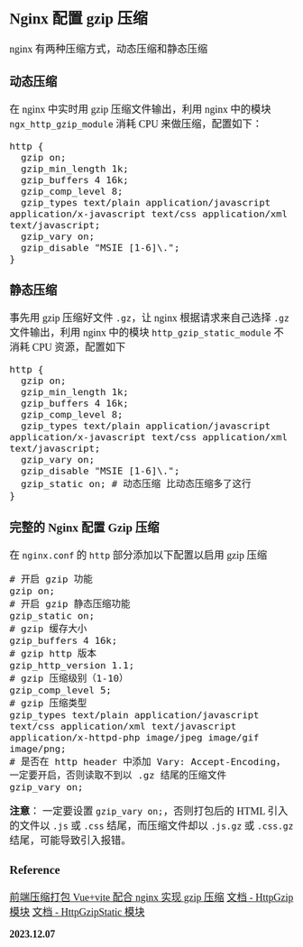 <font size=4 face='楷体'>

## Nginx 配置 gzip 压缩

nginx 有两种压缩方式，动态压缩和静态压缩

### 动态压缩

在 nginx 中实时用 gzip 压缩文件输出，利用 nginx 中的模块 `ngx_http_gzip_module`
消耗 CPU 来做压缩，配置如下：

```nginx
http {
  gzip on;
  gzip_min_length 1k;
  gzip_buffers 4 16k;
  gzip_comp_level 8;
  gzip_types text/plain application/javascript application/x-javascript text/css application/xml text/javascript;
  gzip_vary on;
  gzip_disable "MSIE [1-6]\.";
}
```

### 静态压缩

事先用 gzip 压缩好文件 `.gz`，让 nginx 根据请求来自己选择 `.gz` 文件输出，利用 nginx 中的模块 `http_gzip_static_module`
不消耗 CPU 资源，配置如下

```nginx
http {
  gzip on;
  gzip_min_length 1k;
  gzip_buffers 4 16k;
  gzip_comp_level 8;
  gzip_types text/plain application/javascript application/x-javascript text/css application/xml text/javascript;
  gzip_vary on;
  gzip_disable "MSIE [1-6]\.";
  gzip_static on; # 动态压缩 比动态压缩多了这行
}
```

### 完整的 Nginx 配置 Gzip 压缩

在 `nginx.conf` 的 `http` 部分添加以下配置以启用 gzip 压缩

```nginx
# 开启 gzip 功能
gzip on;
# 开启 gzip 静态压缩功能
gzip_static on;
# gzip 缓存大小
gzip_buffers 4 16k;
# gzip http 版本
gzip_http_version 1.1;
# gzip 压缩级别（1-10）
gzip_comp_level 5;
# gzip 压缩类型
gzip_types text/plain application/javascript text/css application/xml text/javascript application/x-httpd-php image/jpeg image/gif image/png;
# 是否在 http header 中添加 Vary: Accept-Encoding，一定要开启，否则读取不到以 .gz 结尾的压缩文件
gzip_vary on;
```

**注意**： 一定要设置 `gzip_vary on;`，否则打包后的 HTML 引入的文件以 `.js` 或 `.css` 结尾，而压缩文件却以 `.js.gz` 或 `.css.gz` 结尾，可能导致引入报错。

### Reference

[前端压缩打包 Vue+vite 配合 nginx 实现 gzip 压缩](https://blog.csdn.net/weixin_39559449/article/details/121675705)
[文档 - HttpGzip 模块](https://blog.redis.com.cn/doc/standard/httpgzip.html)
[文档 - HttpGzipStatic 模块](https://blog.redis.com.cn/doc/optional/gzipstatic.html)

**2023.12.07**
